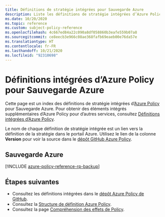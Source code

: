```yaml
---
title: Définitions de stratégie intégrées pour Sauvegarde Azure
description: Liste les définitions de stratégie intégrées d’Azure Policy pour Sauvegarde Azure. Ces définitions de stratégie intégrées fournissent des approches courantes pour la gestion de vos ressources Azure.
ms.date: 10/20/2020
ms.topic: reference
ms.custom: subject-policy-reference
ms.openlocfilehash: 4c667ed84a22c090a8df058860b3eafe559b07a8
ms.sourcegitcommit: ce8eecb3e966c08ae368fafb69eaeb00e76da57e
ms.translationtype: HT
ms.contentlocale: fr-FR
ms.lasthandoff: 10/21/2020
ms.locfileid: "92310698"
---
```

# <a name="azure-policy-built-in-definitions-for-azure-backup"></a>Définitions intégrées d’Azure Policy pour Sauvegarde Azure

Cette page est un index des définitions de stratégie intégrées d’[Azure Policy](../governance/policy/overview.md) pour Sauvegarde Azure. Pour obtenir des éléments intégrés supplémentaires d’Azure Policy pour d’autres services, consultez [Définitions intégrées d’Azure Policy](../governance/policy/samples/built-in-policies.md).

Le nom de chaque définition de stratégie intégrée est un lien vers la définition de la stratégie dans le portail Azure. Utilisez le lien de la colonne **Version** pour voir la source dans le [dépôt GitHub Azure Policy](https://github.com/Azure/azure-policy).

## <a name="azure-backup"></a>Sauvegarde Azure

[!INCLUDE [azure-policy-reference-rp-backup](../../includes/policy/reference/byrp/microsoft.recoveryservices.md)]

## <a name="next-steps"></a>Étapes suivantes

- Consultez les définitions intégrées dans le [dépôt Azure Policy de GitHub](https://github.com/Azure/azure-policy).
- Consultez la [Structure de définition Azure Policy](../governance/policy/concepts/definition-structure.md).
- Consultez la page [Compréhension des effets de Policy](../governance/policy/concepts/effects.md).
